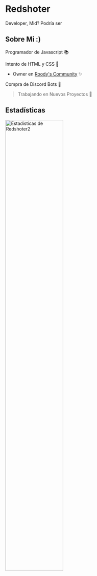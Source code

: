# Redshoter
Developer, Mid? Podría ser
## Sobre Mi :)
Programador de Javascript 📚

Intento de HTML y CSS 🥵

* Owner en <a href="https://discord.gg/5Ha2D33hbA">Roody's Community</a> ✨

Compra de Discord Bots 🤖

> Trabajando en Nuevos Proyectos 📌
## Estadísticas
<img align="left" src="https://github-readme-stats.vercel.app/api?username=redshoter2&&show_icons=true&include_all_commits=true&title_color=fff&icon_color=79ff97&text_color=efefef&bg_color=24292e" alt="Estadísticas de Redshoter2" width="60%">

